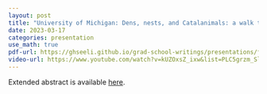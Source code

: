 ```yaml
---
layout: post
title: "University of Michigan: Dens, nests, and Catalanimals: a walk through the zoo of shuffle theorems"
date: 2023-03-17
categories: presentation
use_math: true
pdf-url: https://ghseeli.github.io/grad-school-writings/presentations/fpsac23-macdonald-catalanimals.pdf
video-url: https://www.youtube.com/watch?v=kUZOxsZ_ixw&list=PLC5grzm_SlsdhMsyFsgrEpDwyrhwMPZUF&index=3
---
```

Extended abstract is available [here](https://www.mat.univie.ac.at/~slc/wpapers/FPSAC2023/85.pdf).

